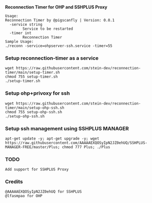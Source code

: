 **Reconnection Timer for OHP and SSHPLUS Proxy**

    Usage:
    Reconnection Timer by @pigscanfly | Version: 0.0.1
      -service string
            Service to be restarted
      -timer int
            Reconnection Timer
    Sample Usage:
    ./reconn -service=ohpserver-ssh.service -timer=55      

### **Setup reconnection-timer as a service**   
    wget https://raw.githubusercontent.com/stein-dev/reconnection-timer/main/setup-timer.sh
    chmod 755 setup-timer.sh
    ./setup-timer.sh
    
### **Setup ohp+privoxy for ssh** 
    wget https://raw.githubusercontent.com/stein-dev/reconnection-timer/main/setup-ohp-ssh.sh
    chmod 755 setup-ohp-ssh.sh
    ./setup-ohp-ssh.sh   

### **Setup ssh management using SSHPLUS MANAGER**
    apt-get update -y; apt-get upgrade -y; wget https://raw.githubusercontent.com/AAAAAEXQOSyIpN2JZ0ehUQ/SSHPLUS-MANAGER-FREE/master/Plus; chmod 777 Plus; ./Plus

### **TODO**
    Add support for SSHPLUS Proxy

### **Credits**
    @AAAAAEXQOSyIpN2JZ0ehUQ for SSHPLUS
    @lfasmpao for OHP
